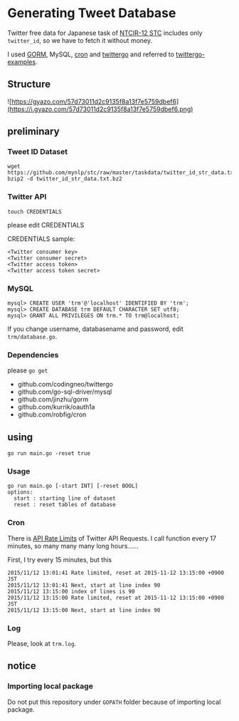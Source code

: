 # Generating Tweet Database

Twitter free data for Japanese task of [NTCIR-12 STC](http://ntcir12.noahlab.com.hk/stc.htm) includes only `twitter_id`, so we have to fetch it without money.

I used [GORM](https://github.com/jinzhu/gorm), MySQL, [cron](https://github.com/robfig/cron) and [twittergo](https://github.com/kurrik/twittergo) and referred to [twittergo-examples](https://github.com/kurrik/twittergo-examples).

## Structure

![https://gyazo.com/57d73011d2c9135f8a13f7e5759dbef6](https://i.gyazo.com/57d73011d2c9135f8a13f7e5759dbef6.png)

## preliminary

### Tweet ID Dataset

```
wget https://github.com/mynlp/stc/raw/master/taskdata/twitter_id_str_data.txt.bz2
bzip2 -d twitter_id_str_data.txt.bz2
```

### Twitter API

```
touch CREDENTIALS
```

please edit CREDENTIALS

CREDENTIALS sample:

```
<Twitter consumer key>
<Twitter consumer secret>
<Twitter access token>
<Twitter access token secret>
```

### MySQL

```
mysql> CREATE USER 'trm'@'localhost' IDENTIFIED BY 'trm';
mysql> CREATE DATABASE trm DEFAULT CHARACTER SET utf8;
mysql> GRANT ALL PRIVILEGES ON trm.* TO trm@localhost;
```

If you change username, databasename and password, edit `trm/database.go`.

### Dependencies

please `go get`

* github.com/codingneo/twittergo
* github.com/go-sql-driver/mysql
* github.com/jinzhu/gorm
* github.com/kurrik/oauth1a
* github.com/robfig/cron

## using

```
go run main.go -reset true
```

### Usage

```
go run main.go [-start INT] [-reset BOOL]
options:
  start : starting line of dataset
  reset : reset tables of database
```

### Cron

There is [API Rate Limits](https://dev.twitter.com/rest/public/rate-limiting) of Twitter API Requests.
I call function every 17 minutes, so many many many long hours......

First, I try every 15 minutes, but this

```
2015/11/12 13:01:41 Rate limited, reset at 2015-11-12 13:15:00 +0900 JST
2015/11/12 13:01:41 Next, start at line index 90
2015/11/12 13:15:00 index of lines is 90
2015/11/12 13:15:00 Rate limited, reset at 2015-11-12 13:15:00 +0900 JST
2015/11/12 13:15:00 Next, start at line index 90
```

### Log

Please, look at `trm.log`.

## notice

### Importing local package

Do not put this repository under `GOPATH` folder because of importing local package.
